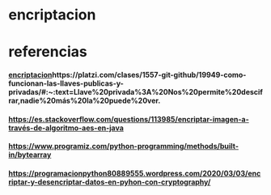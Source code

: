 # encriptacion

# referencias
####  [encriptacion](https://platzi.com/clases/1557-git-github/19949-como-funcionan-las-llaves-publicas-y-privadas/#:~:text=Llave%20privada%3A%20Nos%20permite%20descifrar,nadie%20más%20la%20puede%20ver.)https://platzi.com/clases/1557-git-github/19949-como-funcionan-las-llaves-publicas-y-privadas/#:~:text=Llave%20privada%3A%20Nos%20permite%20descifrar,nadie%20más%20la%20puede%20ver.
#### https://es.stackoverflow.com/questions/113985/encriptar-imagen-a-través-de-algoritmo-aes-en-java
#### https://www.programiz.com/python-programming/methods/built-in/bytearray
#### https://programacionpython80889555.wordpress.com/2020/03/03/encriptar-y-desencriptar-datos-en-pyhon-con-cryptography/
